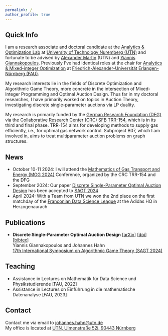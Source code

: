 ```yaml
---
permalink: /
author_profile: true
---
```


## Quick Info
I am a research associate and doctoral candidate at the [Analytics & Optimization Lab](https://www.utn.de/departments/department-liberal-arts-and-sciences/analytics-and-optimization-lab/ "UTN | AO Lab") at [University of Technology Nuremberg (UTN)](https://www.utn.de "UTN") and fortunate to be advised by [Alexander Martin](https://www.utn.de/person/prof-alexander-martin/ "Alexander Martin") (UTN) and [Yiannis Giannakopoulos](https://yiannisgiannakopoulos.com "Yiannis Giannakopoulos"). Previously I've had identical roles at the chair for [Analytics & Mixed-integer Optimization](https://www.datascience.nat.fau.eu/research/groups/amio/ "FAU | AMIO") at [Friedrich-Alexander-Universität Erlangen-Nürnberg (FAU)](https://www.fau.de "FAU").

My research interests lie in the fields of Discrete Optimization and Algorithmic Game Theory, more concrete in the intersection of Mixed-Integer Programming and Optimal Auction Design. Thus far in my doctoral researches, I have primarily worked on topics in Auction Theory, investigating discrete single-parameter auctions via LP duality.

My research is primarily funded by the [German Research Foundation (DFG)](https://www.dfg.de/en "DFG") via the [Collaborative Research Center (CRC) SFB TRR-154](https://www.trr154.fau.de "SFB TRR-154"), which is in its third and final phase. TRR-154 aims for developing methods to supply gas efficiently, i.e., for optimal gas network control. Subproject B07, which I am involved in, aims to treat multiparameter auction problems on graph structures.

## News
- October 10-11 2024: I will attend the [Mathematics of Gas Transport and Energy (MOG 2024)](https://www.trr154.fau.de/mog2024/) Conference, organized by the CRC TRR-154 and the DFG
- September 2024: Our paper [Discrete Single-Parameter Optimal Auction Design](https://arxiv.org/abs/2406.08125) has been accepted to [SAGT 2024](https://www.cwi.nl/en/groups/networks-and-optimization/events/sagt-2024/ "SAGT 2024")
- April 2024: With a Team from UTN we won the 2nd place on the first matchday of the [Franconian Data Science League](https://de.linkedin.com/company/data-science-league?trk=article-ssr-frontend-pulse_little-mention "FDSL") at the Adidas HQ in Herzogenaurach


## Publications
- __Discrete Single-Parameter Optimal Auction Design__ [[arXiv](https://arxiv.org/abs/2406.08125)] [[doi](https://link.springer.com/chapter/10.1007/978-3-031-71033-9_10)] [[bibtex](/files/gh2024_sagt.bib)]\
  Yiannis Giannakopoulos and Johannes Hahn\
  [17th International Symposium on Algorithmic Game Theory (SAGT 2024)](https://www.cwi.nl/en/groups/networks-and-optimization/events/sagt-2024/ "SAGT 2024")


## Teaching
- Assistance in Lectures on Mathematik für Data Science und Physikstudierende [FAU, 2022]
- Assistance in Lectures on Einführung in die mathematische Datenanalyse [FAU, 2023]

## Contact
Contact me via email to [johannes.hahn@utn.de](mailto:johannes.hahn@utn.de)\
My office is located at [UTN, Ulmenstraße 52i, 90443 Nürnberg](https://maps.app.goo.gl/Yj7iQttU2RLFV42N9 "Google Maps")
